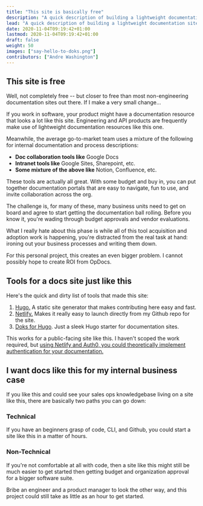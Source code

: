 ```yaml
---
title: "This site is basically free"
description: "A quick description of building a lightweight documentation site for non-developers."
lead: "A quick description of building a lightweight documentation site for non-developers."
date: 2020-11-04T09:19:42+01:00
lastmod: 2020-11-04T09:19:42+01:00
draft: false
weight: 50
images: ["say-hello-to-doks.png"]
contributors: ["Andre Washington"]
---
```


## This site is free

Well, not completely free -- but closer to free than most non-engineering documentation sites out there. If I make a very small change... 

If you work in software, your product might have a documentation resource that looks a lot like this site. Engineering and API products are frequently make use of lightweight documentation resources like this one. 

Meanwhile, the average go-to-market team uses a mixture of the following for internal documentation and process descriptions:
- **Doc collaboration tools like** Google Docs
- **Intranet tools like** Google Sites, Sharepoint, etc. 
- **Some mixture of the above like** Notion, Confluence, etc.

These tools are actually all great. With some budget and buy in, you can put together documentation portals that are easy to navigate, fun to use, and invite collaboration across the org. 

The challenge is, for many of these, many business units need to get on board and agree to start getting the documentation ball rolling. Before you know it, you're wading through budget approvals and vendor evaluations. 

What I really hate about this phase is while all of this tool acquisition and adoption work is happening, you're distracted from the real task at hand: ironing out your business processes and writing them down.

For this personal project, this creates an even bigger problem. I cannot possibly hope to create ROI from OpDocs. 

## Tools for a docs site just like this

Here's the quick and dirty list of tools that made this site: 
1. [Hugo.](https://gohugo.io/) A static site generator that makes contributing here easy and fast.
2. [Netlify.](www.netlify.com) Makes it really easy to launch directly from my Github repo for the site.
3. [Doks for Hugo](https://themes.gohugo.io/doks/). Just a sleek Hugo starter for documentation sites.

This works for a public-facing site like this. I haven't scoped the work required, but [using Netlify and Auth0, you could theoretically implement authentication for your documentation.](https://www.netlify.com/technology-partners/auth0)

## I want docs like this for my internal business case

If you like this and could see your sales ops knowledgebase living on a site like this, there are basically two paths you can go down:

### Technical

If you have an beginners grasp of code, CLI, and Github, you could start a site like this in a matter of hours. 

### Non-Technical

If you're not comfortable at all with code, then a site like this might still be much easier to get started then getting budget and organization approval for a bigger software suite. 

Bribe an engineer and a product manager to look the other way, and this project could still take as little as an hour to get started. 